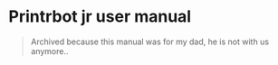 # Printrbot jr user manual

> Archived because this manual was for my dad, he is not with us anymore..